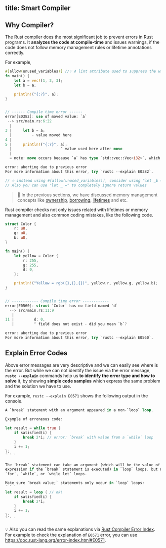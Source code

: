title: Smart Compiler
---

## Why Compiler?

The Rust compiler does the most significant job to prevent errors in Rust programs. It **analyzes the code at compile-time** and issues warnings, if the code does not follow memory management rules or lifetime annotations correctly. 

For example,
```rust
#[allow(unused_variables)] //💡 A lint attribute used to suppress the warning; unused variable: `b`
fn main() {
    let a = vec![1, 2, 3];
    let b = a;

    println!("{:?}", a);
}


// ------ Compile time error ------
error[E0382]: use of moved value: `a`
 --> src/main.rs:6:22
  |
3 |     let b = a;
  |         - value moved here
4 |
5 |     println!("{:?}", a);
  |                      ^ value used here after move
  |
  = note: move occurs because `a` has type `std::vec::Vec<i32>`, which does not implement the `Copy` trait

error: aborting due to previous error
For more information about this error, try `rustc --explain E0382`.

// ⭐ instead using #[allow(unused_variables)], consider using "let _b = a;" in line 4. 
// Also you can use "let _ =" to completely ignore return values
```

> 💭 In the previous sections, we have discussed memory management concepts like [ownership](c1.ownership.html), [borrowing](c2.borrowing.html), [lifetimes](c3.lifetimes.md) and etc.

Rust compiler checks not only issues related with lifetimes or memory management and also common coding mistakes, like the following code.

```rust
struct Color {
    r: u8,
    g: u8,
    b: u8,
}

fn main() {
    let yellow = Color {
        r: 255,
        g: 255,
        d: 0,
    };

    println!("Yellow = rgb({},{},{})", yellow.r, yellow.g, yellow.b);
}


// ------------ Compile time error ------------
error[E0560]: struct `Color` has no field named `d`
  --> src/main.rs:11:9
   |
11 |         d: 0,
   |         ^ field does not exist - did you mean `b`?

error: aborting due to previous error
For more information about this error, try `rustc --explain E0560`.
```

## Explain Error Codes

Above error messages are very descriptive and we can easily see where is the error. But while we can not identify the issue via the error message, **`rustc --explain`** commands help us **to identify the error type and how to solve** it, by showing **simple code samples** which express the same problem and the solution we have to use. 

For example, `rustc --explain E0571` shows the following output in the console.

```rust
A `break` statement with an argument appeared in a non-`loop` loop.

Example of erroneous code:
｀｀｀
let result = while true {
    if satisfied(i) {
        break 2*i; // error: `break` with value from a `while` loop
    }
    i += 1;
};
｀｀｀

The `break` statement can take an argument (which will be the value of the loop
expression if the `break` statement is executed) in `loop` loops, but not
`for`, `while`, or `while let` loops.

Make sure `break value;` statements only occur in `loop` loops:
｀｀｀
let result = loop { // ok!
    if satisfied(i) {
        break 2*i;
    }
    i += 1;
};
｀｀｀
```

💡 Also you can read the same explanations via [Rust Compiler Error Index](https://medium.com/r/?url=https%3A%2F%2Fdoc.rust-lang.org%2Ferror-index.html). For example to check the explanation of `E0571` error, you can use https://doc.rust-lang.org/error-index.html#E0571.
